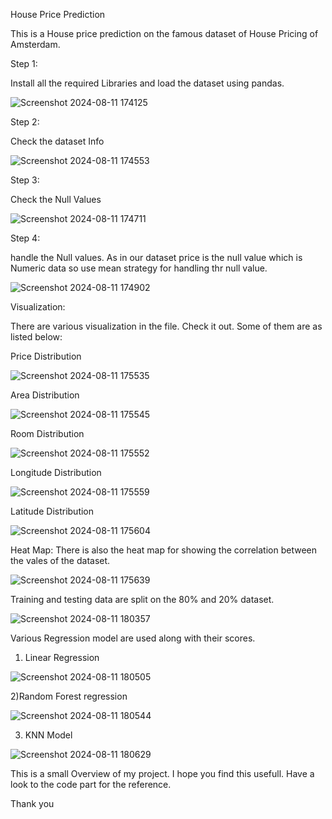 House Price Prediction

This is a House price prediction on the famous dataset of House Pricing of Amsterdam. 

Step 1:

Install all the required Libraries and load the dataset using pandas.

![Screenshot 2024-08-11 174125](https://github.com/user-attachments/assets/34f54689-5b2e-4bfe-ad65-1c3d34336f90)

Step 2:

Check the dataset Info

![Screenshot 2024-08-11 174553](https://github.com/user-attachments/assets/4c76fc8b-98d0-40c0-99a5-5e490881aa96)

Step 3:

Check the Null Values

![Screenshot 2024-08-11 174711](https://github.com/user-attachments/assets/bfe264cb-fd22-414a-95c2-809ce8bde8c3)

Step 4:

handle the Null values. As in our dataset price is the null value which is Numeric data so use mean strategy for handling thr null value.


![Screenshot 2024-08-11 174902](https://github.com/user-attachments/assets/71cccc37-4385-4d7a-8bc8-2c69a4040552)

Visualization:

There are various visualization in the file. Check it out. Some of them are as listed below:

Price Distribution

![Screenshot 2024-08-11 175535](https://github.com/user-attachments/assets/d92f58d4-9de7-4583-8284-b43e00074ac2)

Area Distribution

![Screenshot 2024-08-11 175545](https://github.com/user-attachments/assets/7ae89ac1-9e6b-46ad-a485-829a4f75e75e)


Room Distribution

![Screenshot 2024-08-11 175552](https://github.com/user-attachments/assets/211667a0-de4f-4ca4-949e-9676801b982b)


Longitude Distribution

![Screenshot 2024-08-11 175559](https://github.com/user-attachments/assets/e0e344df-860c-4a40-b991-569d2a0f2809)

Latitude Distribution

![Screenshot 2024-08-11 175604](https://github.com/user-attachments/assets/6b44b5bc-39d8-4110-908a-efd6487a56b7)


Heat Map:
There is also the heat map for showing the correlation between the vales of the dataset.


![Screenshot 2024-08-11 175639](https://github.com/user-attachments/assets/e488030b-d6ed-498f-88a0-433a394404f7)

Training and testing data are split on the 80% and 20% dataset.

![Screenshot 2024-08-11 180357](https://github.com/user-attachments/assets/b8529aed-8202-448b-a6fb-1573bc2690cc)

Various Regression model are used along with their scores.

1) Linear Regression


![Screenshot 2024-08-11 180505](https://github.com/user-attachments/assets/6224be6a-5c3f-4a1c-b4b8-16a7561348aa)


2)Random Forest regression

![Screenshot 2024-08-11 180544](https://github.com/user-attachments/assets/09f0def6-f489-4b5d-ba90-9057f7fd0c2d)

3) KNN Model

   
![Screenshot 2024-08-11 180629](https://github.com/user-attachments/assets/f5c20ff4-ffaf-4b51-a0b9-a7f80b58759f)

This is a small Overview of my project. I hope you find this usefull. Have a look to the code part for the reference.

Thank you

